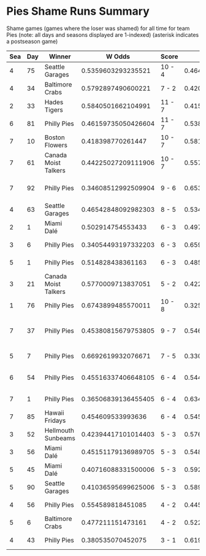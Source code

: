 # Pies Shame Runs Summary



Shame games (games where the loser was shamed) for all time for team Pies (note: all days and seasons displayed are 1-indexed) (asterisk indicates a postseason game)


| Sea | Day | Winner | W Odds | Score | L Odds | Loser | 
| ------ |------ |------ |------ |------ |------ |------ |
| 4 | 75 | Seattle Garages | 0.5359603293235521 | 10 - 4 | 0.464039670676448 | Philly Pies | 
| 4 | 34 | Baltimore Crabs | 0.5792897490600221 | 7 - 2 | 0.42071025093997705 | Philly Pies | 
| 2 | 33 | Hades Tigers | 0.5840501662104991 | 11 - 7 | 0.4159498337895 | Philly Pies | 
| 6 | 81 | Philly Pies | 0.46159735050426604 | 11 - 7 | 0.538402649495733 | Hades Tigers | 
| 7 | 10 | Boston Flowers | 0.418398770261447 | 10 - 7 | 0.581601229738552 | Philly Pies | 
| 7 | 61 | Canada Moist Talkers | 0.44225027209111906 | 10 - 7 | 0.55774972790888 | Philly Pies | 
| 7 | 92 | Philly Pies | 0.34608512992509904 | 9 - 6 | 0.653914870074901 | Charleston Shoe Thieves | 
| 4 | 63 | Seattle Garages | 0.46542848092982303 | 8 - 5 | 0.5345715190701761 | Philly Pies | 
| 2 | 1 | Miami Dalé | 0.502914754553433 | 6 - 3 | 0.497085245446566 | Philly Pies | 
| 3 | 6 | Philly Pies | 0.34054493197332203 | 6 - 3 | 0.6594550680266771 | Hades Tigers | 
| 5 | 1 | Philly Pies | 0.514828438361163 | 6 - 3 | 0.485171561638836 | Miami Dalé | 
| 3 | 21 | Canada Moist Talkers | 0.5770009713837051 | 5 - 2 | 0.422999028616294 | Philly Pies | 
| 1 | 76 | Philly Pies | 0.6743899485570011 | 10 - 8 | 0.32561005144299804 | Seattle Garages | 
| 7 | 37 | Philly Pies | 0.45380815679753805 | 9 - 7 | 0.5461918432024611 | Kansas City Breath Mints | 
| 5 | 7 | Philly Pies | 0.6692619932076671 | 7 - 5 | 0.330738006792332 | Houston Spies | 
| 6 | 54 | Philly Pies | 0.45516337406648105 | 6 - 4 | 0.544836625933518 | Mexico City Wild Wings | 
| 7 | 1 | Philly Pies | 0.36506839136455405 | 6 - 4 | 0.6349316086354451 | Dallas Steaks | 
| 7 | 85 | Hawaii Fridays | 0.454609533993636 | 6 - 4 | 0.5453904660063631 | Philly Pies | 
| 3 | 52 | Hellmouth Sunbeams | 0.42394417101014403 | 5 - 3 | 0.5760558289898551 | Philly Pies | 
| 3 | 56 | Miami Dalé | 0.45151179136989705 | 5 - 3 | 0.5484882086301021 | Philly Pies | 
| 5 | 45 | Miami Dalé | 0.40716088331500006 | 5 - 3 | 0.592839116684999 | Philly Pies | 
| 5 | 90 | Seattle Garages | 0.41036595699625006 | 5 - 3 | 0.589634043003749 | Philly Pies | 
| 4 | 56 | Philly Pies | 0.554589818451085 | 4 - 2 | 0.44541018154891404 | Hellmouth Sunbeams | 
| 5 | 6 | Baltimore Crabs | 0.477211151473161 | 4 - 2 | 0.522788848526838 | Philly Pies | 
| 4 | 43 | Philly Pies | 0.380535070452075 | 3 - 1 | 0.6194649295479241 | Hades Tigers | 


